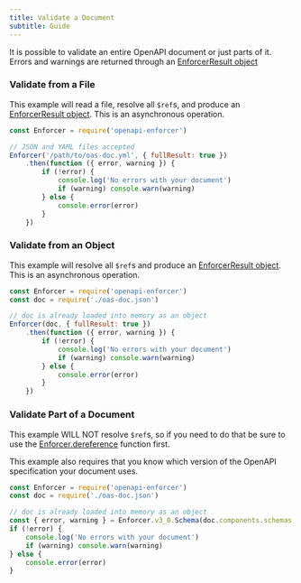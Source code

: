 ```yaml
---
title: Validate a Document
subtitle: Guide
---
```


It is possible to validate an entire OpenAPI document or just parts of it. Errors and warnings are returned through an [EnforcerResult object](./enforcer-result.md)

### Validate from a File

This example will read a file, resolve all `$ref`s, and produce an [EnforcerResult object](./enforcer-result.md). This is an asynchronous operation.

```js
const Enforcer = require('openapi-enforcer')

// JSON and YAML files accepted
Enforcer('/path/to/oas-doc.yml', { fullResult: true })
    .then(function ({ error, warning }) {
        if (!error) {
            console.log('No errors with your document')
            if (warning) console.warn(warning)
        } else {
            console.error(error)
        }
    })
```

### Validate from an Object

This example will resolve all `$ref`s and produce an [EnforcerResult object](./enforcer-result.md). This is an asynchronous operation.

```js
const Enforcer = require('openapi-enforcer')
const doc = require('./oas-doc.json')

// doc is already loaded into memory as an object
Enforcer(doc, { fullResult: true })
    .then(function ({ error, warning }) {
        if (!error) {
            console.log('No errors with your document')
            if (warning) console.warn(warning)
        } else {
            console.error(error)
        }
    })
```

### Validate Part of a Document

This example WILL NOT resolve `$ref`s, so if you need to do that be sure to use the [Enforcer.dereference](../api/openapi-enforcer.md#enforcerdereference) function first.

This example also requires that you know which version of the OpenAPI specification your document uses.

```js
const Enforcer = require('openapi-enforcer')
const doc = require('./oas-doc.json')

// doc is already loaded into memory as an object
const { error, warning } = Enforcer.v3_0.Schema(doc.components.schemas.Cat)
if (!error) {
    console.log('No errors with your document')
    if (warning) console.warn(warning)
} else {
    console.error(error)
}
```
